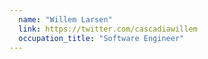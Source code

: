 ```yaml
---
  name: "Willem Larsen"
  link: https://twitter.com/cascadiawillem
  occupation_title: "Software Engineer"
---
```

